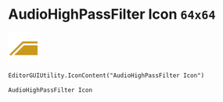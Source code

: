 # AudioHighPassFilter Icon `64x64`
<img src="/img/AudioHighPassFilter%20Icon.png" width=64 height=64>

``` CSharp
EditorGUIUtility.IconContent("AudioHighPassFilter Icon")
```
```
AudioHighPassFilter Icon
```
